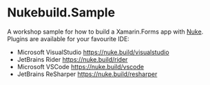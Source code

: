 # Nukebuild.Sample

A workshop sample for how to build a Xamarin.Forms app with [Nuke](https://nuke.build/). Plugins are available for your favourite IDE:

- Microsoft VisualStudio     https://nuke.build/visualstudio
- JetBrains Rider            https://nuke.build/rider
- Microsoft VSCode           https://nuke.build/vscode
- JetBrains ReSharper        https://nuke.build/resharper
